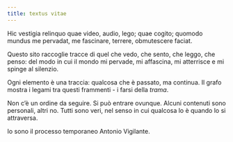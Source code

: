 ```yaml
---
title: textus vitae 
---
```



Hic vestigia relinquo quae video, audio, lego; quae cogito; quomodo mundus me pervadat, me fascinare, terrere, obmutescere faciat.

Questo sito raccoglie tracce di quel che vedo, che sento, che leggo, che penso: del modo in cui il mondo mi pervade, mi affascina, mi atterrisce e mi spinge al silenzio.

Ogni elemento è una traccia: qualcosa che è passato, ma continua. Il grafo mostra i legami tra questi frammenti - i farsi della *trama*.

Non c’è un ordine da seguire. Si può entrare ovunque. Alcuni contenuti sono personali, altri no.
Tutti sono veri, nel senso in cui qualcosa lo è quando lo si attraversa.

Io sono il processo temporaneo Antonio Vigilante.
